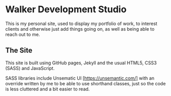 # Walker Development Studio

This is my personal site, used to display my portfolio of work, to interest clients and otherwise just add things
going on, as well as being able to reach out to me.

## The Site

This site is built using GitHub pages, Jekyll and the usual HTML5, CSS3 (SASS) and JavaScript.

SASS libraries include Unsematic UI [https://unsemantic.com/] with an override written by me to be able to use shorthand classes,
just so the code is less cluttered and a bit easier to read.
